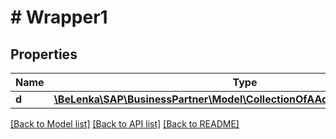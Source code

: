 # # Wrapper1

## Properties

Name | Type | Description | Notes
------------ | ------------- | ------------- | -------------
**d** | [**\BeLenka\SAP\BusinessPartner\Model\CollectionOfAAddressFaxNumberType**](CollectionOfAAddressFaxNumberType.md) |  | [optional]

[[Back to Model list]](../../README.md#models) [[Back to API list]](../../README.md#endpoints) [[Back to README]](../../README.md)
